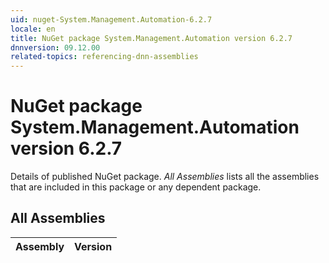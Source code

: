 ```yaml
---
uid: nuget-System.Management.Automation-6.2.7
locale: en
title: NuGet package System.Management.Automation version 6.2.7
dnnversion: 09.12.00
related-topics: referencing-dnn-assemblies
---
```


# NuGet package System.Management.Automation version 6.2.7
Details of published NuGet package.
*All Assemblies* lists all the assemblies that are included in this package or any dependent package.

## All Assemblies

|Assembly|Version|
|---|---|

